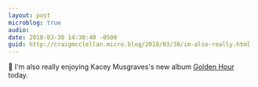 ```yaml
---
layout: post
microblog: true
audio: 
date: 2018-03-30 14:30:40 -0500
guid: http://craigmcclellan.micro.blog/2018/03/30/im-also-really.html
---
```

🎵 I'm also really enjoying Kacey Musgraves's new album [Golden Hour](https://itunes.apple.com/us/album/golden-hour/1350091548?uo=4&at=1l3vwJx&ct=microblog) today. 
